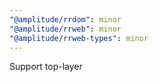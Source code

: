 ```yaml
---
"@amplitude/rrdom": minor
"@amplitude/rrweb": minor
"@amplitude/rrweb-types": minor
---
```


Support top-layer <dialog> components. Fixes #1381.
